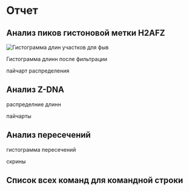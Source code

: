 # Отчет

## Анализ пиков гистоновой метки H2AFZ

![Гистограмма длин участков для фыв](https://github.com/adriadar/hse21_H2AFZ_ZDNA_human/blob/main/images/hist_len_asd.png)

Гистограмма длинн после фильтрации

пайчарт распределения

## Анализ Z-DNA

распределние длинн

пайчарты

## Анализ пересечений

гистограмма пересечений

скрины

## Список всех команд для командной строки

